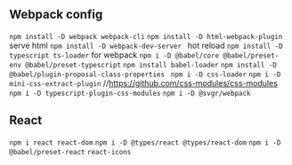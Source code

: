 ## Webpack config
`npm install -D webpack webpack-cli`
`npm install -D html-webpack-plugin` serve html
`npm install -D webpack-dev-server ` hot reload
`npm install -D typescript ts-loader` for webpack
`npm i -D @babel/core @babel/preset-env @babel/preset-typescript`
`npm install babel-loader`
`npm install -D @babel/plugin-proposal-class-properties`
` npm i -D css-loader`
`npm i -D mini-css-extract-plugin`
//https://github.com/css-modules/css-modules
`npm i -D typescript-plugin-css-modules`
`npm i -D @svgr/webpack`

## React
`npm i react react-dom`
`npm i -D @types/react @types/react-dom`
`npm i -D @babel/preset-react`
`react-icons`

